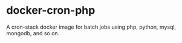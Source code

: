 # docker-cron-php
A cron-stack docker image for batch jobs using php, python, mysql, mongodb, and so on.

